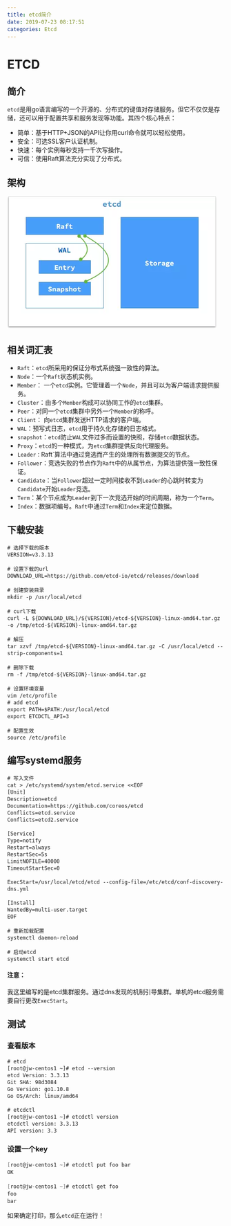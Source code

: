 ```yaml
---
title: etcd简介
date: 2019-07-23 08:17:51
categories: Etcd
---
```


# ETCD

## 简介

`etcd`是用go语言编写的一个开源的、分布式的键值对存储服务。但它不仅仅是存储，还可以用于配置共享和服务发现等功能。其四个核心特点：

- 简单：基于HTTP+JSON的API让你用curl命令就可以轻松使用。
- 安全：可选SSL客户认证机制。
- 快速：每个实例每秒支持一千次写操作。
- 可信：使用Raft算法充分实现了分布式。

## 架构

![](/uploads/etcd组成结构图.jpg)

## 相关词汇表

- `Raft`：`etcd`所采用的保证分布式系统强一致性的算法。
- `Node`：一个`Raft`状态机实例。
- `Member`： 一个`etcd`实例。它管理着一个`Node`，并且可以为客户端请求提供服务。
- `Cluster`：由多个`Member`构成可以协同工作的`etcd`集群。
- `Peer`：对同一个`etcd`集群中另外一个`Member`的称呼。
- `Client`： 向`etcd`集群发送HTTP请求的客户端。
- `WAL`：预写式日志，`etcd`用于持久化存储的日志格式。
- `snapshot`：`etcd`防止`WAL`文件过多而设置的快照，存储`etcd`数据状态。
- `Proxy`：`etcd`的一种模式，为`etcd`集群提供反向代理服务。
- `Leader：`Raft`算法中通过竞选而产生的处理所有数据提交的节点。
- `Follower`：竞选失败的节点作为`Raft`中的从属节点，为算法提供强一致性保证。
- `Candidate`：当`Follower`超过一定时间接收不到`Leader`的心跳时转变为`Candidate`开始`Leader`竞选。
- `Term`：某个节点成为`Leader`到下一次竞选开始的时间周期，称为一个`Term`。
- `Index`：数据项编号。`Raft`中通过`Term`和`Index`来定位数据。

## 下载安装

```linux
# 选择下载的版本
VERSION=v3.3.13

# 设置下载的url
DOWNLOAD_URL=https://github.com/etcd-io/etcd/releases/download

# 创建安装目录
mkdir -p /usr/local/etcd

# curl下载
curl -L ${DOWNLOAD_URL}/${VERSION}/etcd-${VERSION}-linux-amd64.tar.gz -o /tmp/etcd-${VERSION}-linux-amd64.tar.gz

# 解压
tar xzvf /tmp/etcd-${VERSION}-linux-amd64.tar.gz -C /usr/local/etcd --strip-components=1

# 删除下载
rm -f /tmp/etcd-${VERSION}-linux-amd64.tar.gz

# 设置环境变量
vim /etc/profile
# add etcd
export PATH=$PATH:/usr/local/etcd
export ETCDCTL_API=3

# 配置生效
source /etc/profile
```

## 编写systemd服务

```linux
# 写入文件
cat > /etc/systemd/system/etcd.service <<EOF
[Unit]
Description=etcd
Documentation=https://github.com/coreos/etcd
Conflicts=etcd.service
Conflicts=etcd2.service

[Service]
Type=notify
Restart=always
RestartSec=5s
LimitNOFILE=40000
TimeoutStartSec=0

ExecStart=/usr/local/etcd/etcd --config-file=/etc/etcd/conf-discovery-dns.yml

[Install]
WantedBy=multi-user.target
EOF

# 重新加载配置
systemctl daemon-reload

# 启动etcd
systemctl start etcd
```

#### 注意：

我这里编写的是etcd集群服务。通过dns发现的机制引导集群。单机的etcd服务需要自行更改`ExecStart`。

## 测试

### 查看版本

```linux
# etcd
[root@jw-centos1 ~]# etcd --version
etcd Version: 3.3.13
Git SHA: 98d3084
Go Version: go1.10.8
Go OS/Arch: linux/amd64

# etcdctl
[root@jw-centos1 ~]# etcdctl version
etcdctl version: 3.3.13
API version: 3.3

```

### 设置一个key

```go
[root@jw-centos1 ~]# etcdctl put foo bar
OK

[root@jw-centos1 ~]# etcdctl get foo
foo
bar
```

如果确定打印，那么`etcd`正在运行！